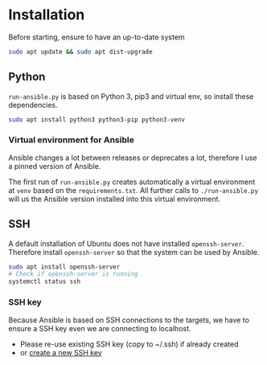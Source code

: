 # Installation

Before starting, ensure to have an up-to-date system
```sh
sudo apt update && sudo apt dist-upgrade
```

## Python

`run-ansible.py` is based on Python 3, pip3 and virtual env, so install these dependencies.

```sh
sudo apt install python3 python3-pip python3-venv
```

### Virtual environment for Ansible

Ansible changes a lot between releases or deprecates a lot, therefore I use a pinned version of Ansible.

The first run of `run-ansible.py` creates automatically a virtual environment at `venv` based on the `requirements.txt`.
All further calls to `./run-ansible.py` will us the Ansible version installed into this virtual environment.

## SSH

A default installation of Ubuntu does not have installed `openssh-server`.
Therefore install `openssh-server` so that the system can be used by Ansible. 

```sh
sudo apt install openssh-server
# Check if openssh-server is running
systemctl status ssh
```

### SSH key

Because Ansible is based on SSH connections to the targets, we have to ensure a SSH key even we are connecting to localhost.

* Please re-use existing SSH key (copy to ~/.ssh) if already created
* or [create a new SSH key](https://help.github.com/en/github/authenticating-to-github/generating-a-new-ssh-key-and-adding-it-to-the-ssh-agent#generating-a-new-ssh-key)
